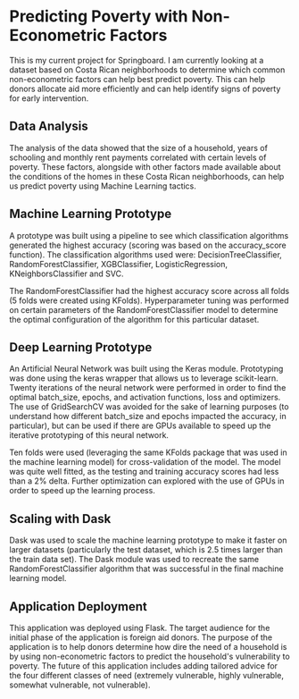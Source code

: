 # Predicting Poverty with Non-Econometric Factors
This is my current project for Springboard. I am currently looking at a dataset based on Costa Rican neighborhoods to determine which common non-econometric factors can help best predict poverty. This can help donors allocate aid more efficiently and can help identify signs of poverty for early intervention.

## Data Analysis
The analysis of the data showed that the size of a household, years of schooling and monthly rent payments correlated with certain levels of poverty. These factors, alongside with other factors made available about the conditions of the homes in these Costa Rican neighborhoods, can help us predict poverty using Machine Learning tactics.

## Machine Learning Prototype
A prototype was built using a pipeline to see which classification algorithms generated the highest accuracy (scoring was based on the accuracy_score function). The classification algorithms used were: DecisionTreeClassifier, RandomForestClassifier, XGBClassifier, LogisticRegression, KNeighborsClassifier and SVC.

The RandomForestClassifier had the highest accuracy score across all folds (5 folds were created using KFolds). Hyperparameter tuning was performed on certain parameters of the RandomForestClassifier model to determine the optimal configuration of the algorithm for this particular dataset.

## Deep Learning Prototype
An Artificial Neural Network was built using the Keras module. Prototyping was done using the keras wrapper that allows us to leverage scikit-learn. Twenty iterations of the neural network were performed in order to find the optimal batch_size, epochs, and activation functions, loss and optimizers. The use of GridSearchCV was avoided for the sake of learning purposes (to understand how different batch_size and epochs impacted the accuracy, in particular), but can be used if there are GPUs available to speed up the iterative prototyping of this neural network.

Ten folds were used (leveraging the same KFolds package that was used in the machine learning model) for cross-validation of the model. The model was quite well fitted, as the testing and training accuracy scores had less than a 2% delta. Further optimization can explored with the use of GPUs in order to speed up the learning process.

## Scaling with Dask
Dask was used to scale the machine learning prototype to make it faster on larger datasets (particularly the test dataset, which is 2.5 times larger than the train data set). The Dask module was used to recreate the same RandomForestClassifier algorithm that was successful in the final machine learning model.

## Application Deployment
This application was deployed using Flask. The target audience for the initial phase of the application is foreign aid donors. The purpose of the application is to help donors determine how dire the need of a household is by using non-econometric factors to predict the household's vulnerability to poverty. The future of this application includes adding tailored advice for the four different classes of need (extremely vulnerable, highly vulnerable, somewhat vulnerable, not vulnerable). 
